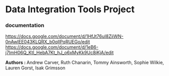 # Data Integration Tools Project


### documentation
https://docs.google.com/document/d/1HfJt76uI8ZiiWN-0nAwIEE043KLQRX_b0qllPqRUEGo/edit
https://docs.google.com/document/d/1eB6-j7ImH06Q_KtI_HebA7Kt_hJ_o6xMyKk9Uc8jKjA/edit


<b> Authors : </b>
Andrew Carver, Ruth Chanarin, Tommy Ainsworth, Sophie Wilkie, Lauren Gorst, Isak Grimsson

